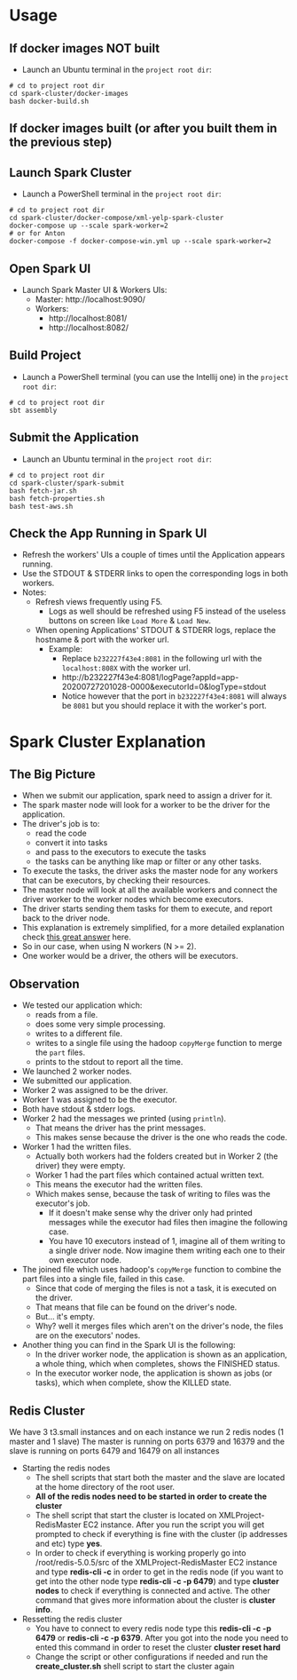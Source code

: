 # Usage
## If docker images NOT built
- Launch an Ubuntu terminal in the `project root dir`:

```shell script
# cd to project root dir
cd spark-cluster/docker-images
bash docker-build.sh
```

## If docker images built (or after you built them in the previous step)

## Launch Spark Cluster
- Launch a PowerShell terminal in the `project root dir`:

```shell script
# cd to project root dir
cd spark-cluster/docker-compose/xml-yelp-spark-cluster
docker-compose up --scale spark-worker=2
# or for Anton
docker-compose -f docker-compose-win.yml up --scale spark-worker=2
```

## Open Spark UI

- Launch Spark Master UI & Workers UIs:
    - Master: http://localhost:9090/
    - Workers:
        - http://localhost:8081/
        - http://localhost:8082/

## Build Project
- Launch a PowerShell terminal (you can use the Intellij one) in the `project root dir`:

```shell script
# cd to project root dir
sbt assembly
```

## Submit the Application
- Launch an Ubuntu terminal in the `project root dir`:

```shell script
# cd to project root dir
cd spark-cluster/spark-submit
bash fetch-jar.sh
bash fetch-properties.sh
bash test-aws.sh
```

## Check the App Running in Spark UI
- Refresh the workers' UIs a couple of times until the Application appears running.
- Use the STDOUT & STDERR links to open the corresponding logs in both workers.
- Notes:
    - Refresh views frequently using F5.
        - Logs as well should be refreshed using F5 instead of the useless buttons on screen like `Load More` & `Load New`.
    - When opening Applications' STDOUT & STDERR logs, replace the hostname & port with the worker url.
        - Example:
            - Replace `b232227f43e4:8081` in the following url with the `localhost:808X` with the worker url.
            - http://b232227f43e4:8081/logPage?appId=app-20200727201028-0000&executorId=0&logType=stdout
            - Notice however that the port in `b232227f43e4:8081` will always be `8081` but you should replace it with the worker's port.

# Spark Cluster Explanation
## The Big Picture
- When we submit our application, spark need to assign a driver for it.
- The spark master node will look for a worker to be the driver for the application.
- The driver's job is to:
    - read the code
    - convert it into tasks
    - and pass to the executors to execute the tasks
    - the tasks can be anything like map or filter or any other tasks.
- To execute the tasks, the driver asks the master node for any workers that can be executors, by checking their resources.
- The master node will look at all the available workers and connect the driver worker to the worker nodes which become executors.
- The driver starts sending them tasks for them to execute, and report back to the driver node.
- This explanation is extremely simplified, for a more detailed explanation check [this great answer](https://stackoverflow.com/a/32628057/6877477) here.
- So in our case, when using N workers (N >= 2).
- One worker would be a driver, the others will be executors.

## Observation
- We tested our application which:
    - reads from a file.
    - does some very simple processing.
    - writes to a different file.
    - writes to a single file using the hadoop `copyMerge` function to merge the `part` files.
    - prints to the stdout to report all the time.
- We launched 2 worker nodes.
- We submitted our application.
- Worker 2 was assigned to be the driver.
- Worker 1 was assigned to be the executor.
- Both have stdout & stderr logs.
- Worker 2 had the messages we printed (using `println`).
    - That means the driver has the print messages.
    - This makes sense because the driver is the one who reads the code.
- Worker 1 had the written files.
    - Actually both workers had the folders created but in Worker 2 (the driver) they were empty.
    - Worker 1 had the part files which contained actual written text.
    - This means the executor had the written files.
    - Which makes sense, because the task of writing to files was the executor's job.
        - If it doesn't make sense why the driver only had printed messages while the executor had files then imagine the following case.
        - You have 10 executors instead of 1, imagine all of them writing to a single driver node. Now imagine them writing each one to their own executor node.
- The joined file which uses hadoop's `copyMerge` function to combine the part files into a single file, failed in this case.
    - Since that code of merging the files is not a task, it is executed on the driver.
    - That means that file can be found on the driver's node.
    - But... it's empty.
    - Why? well it merges files which aren't on the driver's node, the files are on the executors' nodes.
- Another thing you can find in the Spark UI is the following:
	- In the driver worker node, the application is shown as an application, a whole thing, which when completes, shows the FINISHED status.
	- In the executor worker node, the application is shown as jobs (or tasks), which when complete, show the KILLED state.

## Redis Cluster
We have 3 t3.small instances and on each instance we run 2 redis nodes (1 master and 1 slave)
The master is running on ports 6379 and 16379 and the slave is running on ports 6479 and 16479 on all instances

- Starting the redis nodes
    - The shell scripts that start both the master and the slave are located at the home directory of the root user. 
    - **All of the redis nodes need to be started in order to create the cluster**
    - The shell script that start the cluster is located on XMLProject-RedisMaster EC2 instance. After you run the script you will get prompted to check if everything is fine with the cluster (ip addresses and etc) type **yes**.
    - In order to check if everything is working properly go into /root/redis-5.0.5/src of the XMLProject-RedisMaster EC2 instance and type **redis-cli -c** in order to get in the redis node (if you want to get into the other node type **redis-cli -c -p 6479**) and type **cluster nodes** to check if everything is connected and active. The other command that gives more information about the cluster is **cluster info**.
- Ressetting the redis cluster
    - You have to connect to every redis node type this **redis-cli -c -p 6479** or **redis-cli -c -p 6379**. After you got into the node you need to ented this command in order to reset the cluster **cluster reset hard**
    - Change the script or other configurations if needed and run the **create_cluster.sh** shell script to start the cluster again
